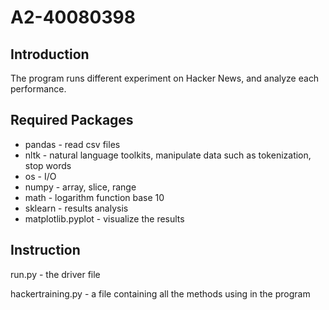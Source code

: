 # A2-40080398

## Introduction

The program runs different experiment on Hacker News, and analyze each performance.

## Required Packages

* pandas - read csv files
* nltk - natural language toolkits, manipulate data such as tokenization, stop words
* os - I/O
* numpy - array, slice, range
* math - logarithm function base 10
* sklearn - results analysis
* matplotlib.pyplot - visualize the results

## Instruction

run.py - the driver file

hackertraining.py - a file containing all the methods using in the program

